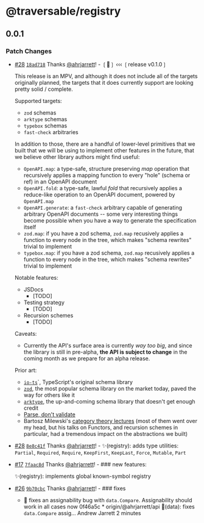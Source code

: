 # @traversable/registry

## 0.0.1

### Patch Changes

- [#28](https://github.com/traversable/traversable/pull/28) [`18ad718`](https://github.com/traversable/traversable/commit/18ad718682bd2f3d7bf100737605bb7c328a9e6d) Thanks [@ahrjarrett](https://github.com/ahrjarrett)! - ❲🌳❳ ‹‹‹ ❲release v0.1.0❳

  This release is an MPV, and although it does not include all of the targets
  originally planned, the targets that it does currently support are looking
  pretty solid / complete.

  Supported targets:

  - `zod` schemas
  - `arktype` schemas
  - `typebox` schemas
  - `fast-check` arbitraries

  In addition to those, there are a handful of lower-level primitives
  that we built that we will be using to implement other features in the
  future, that we believe other library authors might find useful:

  - `OpenAPI.map`: a type-safe, structure preserving _map_ operation that
    recursively applies a mapping function to every "hole" (schema or ref)
    in an OpenAPI document
  - `OpenAPI.fold`: a type-safe, lawful _fold_ that recursively applies a
    reduce-like operation to an OpenAPI document, powered by `OpenAPI.map`
  - `OpenAPI.generate`: a `fast-check` arbitrary capable of generating
    arbitrary OpenAPI documents -- some very interesting things become
    possible when you have a way to generate the specification itself
  - `zod.map`: if you have a zod schema, `zod.map` recusively applies a
    function to every node in the tree, which makes "schema rewrites"
    trivial to implement
  - `typebox.map`: if you have a zod schema, `zod.map` recusively applies a
    function to every node in the tree, which makes "schema rewrites"
    trivial to implement

  Notable features:

  - JSDocs
    - [TODO]
  - Testing strategy
    - [TODO]
  - Recursion schemes
    - [TODO]

  Caveats:

  - Currently the API's surface area is currently _way too big_, and since the library is
    still in pre-alpha, **the API is subject to change** in the coming month as we prepare
    for an alpha release.

  Prior art:

  - [`io-ts`](https://github.com/gcanti/io-ts)`, TypeScript's original schema library
  - [`zod`](https://github.com/colinhacks/zod), the most popular schema library on
    the market today, paved the way for others like it
  - [`arktype`](https://github.com/arktypeio/arktype), the up-and-coming schema library
    that doesn't get enough credit
  - [Parse, don't validate](https://lexi-lambda.github.io/blog/2019/11/05/parse-don-t-validate/)
  - Bartosz Milewski's [category theory lectures](https://youtu.be/I8LbkfSSR58?si=Q-CwMWndEZK4V5d4)
    (most of them went over my head, but his talks on Functors, and recursion schemes in particular,
    had a tremendous impact on the abstractions we built)

- [#28](https://github.com/traversable/traversable/pull/28) [`8e8c41f`](https://github.com/traversable/traversable/commit/8e8c41f9a922e6451b82fa47be5e8fc6efca1f57) Thanks [@ahrjarrett](https://github.com/ahrjarrett)! - ✨(registry): adds type utilities: `Partial`, `Required`, `Require`, `KeepFirst`, `KeepLast`, `Force`, `Mutable`, `Part`

- [#17](https://github.com/traversable/traversable/pull/17) [`7faac8d`](https://github.com/traversable/traversable/commit/7faac8d9f7d2a8f45cbdf58726b702ce4b2c474c) Thanks [@ahrjarrett](https://github.com/ahrjarrett)! - ### new features:

  ✨(registry): implements global known-symbol registry

- [#26](https://github.com/traversable/traversable/pull/26) [`9b70cbc`](https://github.com/traversable/traversable/commit/9b70cbc748f72dd2e3af91184bbcf8437747e75c) Thanks [@ahrjarrett](https://github.com/ahrjarrett)! - ### fixes

  - 🐛 fixes an assignability bug with `data.Compare`. Assignability should work in all cases now
    0f46a5c \* origin/@ahrjarrett/api 🐛(data): fixes `data.Compare` assig… Andrew Jarrett 2 minutes
